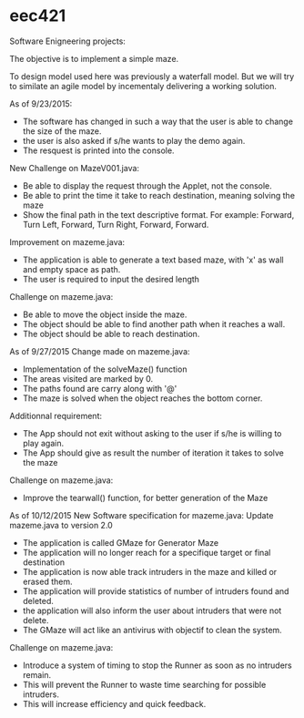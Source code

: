 # eec421
Software Enigneering projects:

The objective is to implement a simple maze. 

To design model used here was previously a waterfall model.
But we will try to similate an agile model by incementaly delivering a working solution.


As of 9/23/2015:
 - The software has changed in such a way that the user is able to change the size of the maze.
 - the user is also asked if s/he wants to play the demo again.
 - The resquest is printed into the console.
 
New Challenge on MazeV001.java:
 - Be able to display the request through the Applet, not the console.
 - Be able to print the time it take to reach destination, meaning solving the maze
 - Show the final path in the text descriptive format. For example: Forward, Turn Left, Forward, Turn Right, Forward, Forward.

Improvement on mazeme.java:
 - The application is able to generate a text based maze, with 'x' as wall and empty space as path.
 - The user is required to input the desired length

Challenge on mazeme.java:
 - Be able to move the object inside the maze.
 - The object should be able to find another path when it reaches a wall.
 - The object should be able to reach destination.

As of 9/27/2015
Change made on mazeme.java:
 - Implementation of the solveMaze() function
 - The areas visited are marked by 0.
 - The paths found are carry along with '@'
 - The maze is solved when the object reaches the bottom corner.

Additionnal requirement:
 - The App should not exit without asking to the user if s/he is willing to play again.
 - The App should give as result the number of iteration it takes to solve the maze

Challenge on mazeme.java:
 - Improve the tearwall() function, for better generation of the Maze
 
As of 10/12/2015
New Software specification for mazeme.java: Update mazeme.java to version 2.0
 - The application is called GMaze for Generator Maze
 - The application will no longer reach for a specifique target or final destination
 - The application is now able track intruders in the maze and killed or erased them.
 - The application will provide statistics of number of intruders found and deleted.
 - the application will also inform the user about intruders that were not delete.
 - The GMaze will act like an antivirus with objectif to clean the system.

Challenge on mazeme.java:
 - Introduce a system of timing to stop the Runner as soon as no intruders remain.
 - This will prevent the Runner to waste time searching for possible intruders.
 - This will increase efficiency and quick feedback.
